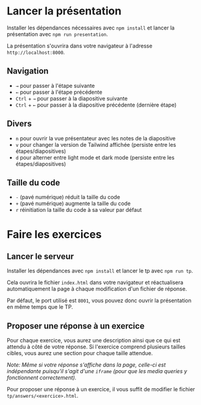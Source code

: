 # Lancer la présentation

Installer les dépendances nécessaires avec `npm install` et lancer la présentation avec `npm run presentation`.

La présentation s'ouvrira dans votre navigateur à l'adresse `http://localhost:8000`.

## Navigation

- `→` pour passer à l'étape suivante
- `←` pour passer à l'étape précédente
- `Ctrl` + `→` pour passer à la diapositive suivante
- `Ctrl` + `←` pour passer à la diapositive précédente (dernière étape)

## Divers

- `n` pour ouvrir la vue présentateur avec les notes de la diapositive
- `v` pour changer la version de Tailwind affichée (persiste entre les étapes/diapositives)
- `d` pour alterner entre light mode et dark mode (persiste entre les étapes/diapositives)

## Taille du code

- `-` (pavé numérique) réduit la taille du code
- `+` (pavé numérique) augmente la taille du code
- `r` réinitiation la taille du code à sa valeur par défaut

# Faire les exercices

## Lancer le serveur

Installer les dépendances avec `npm install` et lancer le tp avec `npm run tp`.

Cela ouvrira le fichier `index.html` dans votre navigateur et réactualisera automatiquement la page à chaque
modification d'un fichier de réponse.

Par défaut, le port utilisé est `8001`, vous pouvez donc ouvrir la présentation en même temps que le TP.

## Proposer une réponse à un exercice

Pour chaque exercice, vous aurez une description ainsi que ce qui est attendu à côté de votre réponse. Si l'exercice
comprend plusieurs tailles cibles, vous aurez une section pour chaque taille attendue.

_Note: Même si votre réponse s'affiche dans la page, celle-ci est indépendante puisqu'il s'agit d'une `iframe` (pour que
les media queries y fonctionnent correctement)._

Pour proposer une réponse à un exercice, il vous suffit de modifier le fichier `tp/answers/<exercice>.html`.
